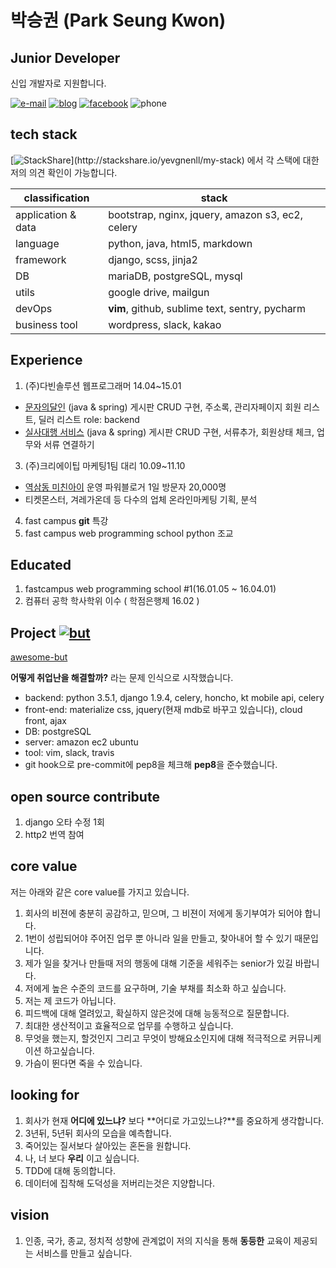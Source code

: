# 박승권 (Park Seung Kwon)


## Junior Developer 

신입 개발자로 지원합니다.


[![e-mail](https://img.shields.io/badge/email-yo@yevgnenll.me-orange.svg)](mailto:yo@yevgnenll.me)
[![blog](https://img.shields.io/badge/blog-yevgnenll.me-yellowgreen.svg)](http://yevgnenll.me)
[![facebook](https://img.shields.io/badge/facebook-FB-blue.svg)](https://www.facebook.com/yevgnenll)
![phone](https://img.shields.io/badge/phone-+82--10--9571--6689-brightgreen.svg)


## tech stack

[![StackShare](http://img.shields.io/badge/tech-stack(click_here)-0690fa.svg?style=flat)](http://stackshare.io/yevgnenll/my-stack)
 에서 각 스택에 대한 저의 의견 확인이 가능합니다.

| classification | stack  |
| ------------- | ------------- |
| application & data | bootstrap, nginx, jquery, amazon s3, ec2, celery |
| language  | python, java, html5, markdown  |
| framework  | django, scss, jinja2 |
| DB | mariaDB, postgreSQL, mysql |
| utils  | google drive, mailgun |
| devOps  | **vim**, github, sublime text, sentry, pycharm|
| business tool  | wordpress, slack, kakao|


## Experience

1. (주)다빈솔루션 웹프로그래머 14.04~15.01
  - [문자의달인](http://www.smsmaster.co.kr/) (java & spring)
    게시판 CRUD 구현, 주소록, 관리자페이지 회원 리스트, 딜러 리스트
    role: backend
  - [실사대행 서비스](http://bizagent.co.kr/) (java & spring)
    게시판 CRUD 구현, 서류추가, 회원상태 체크, 업무와 서류 연결하기

3. (주)크리에이팁 마케팅1팀 대리 10.09~11.10
  - [역삼동 미친아이](http://blog.naver.com/spark0017) 운영 파워블로거 1일 방문자 20,000명 
  - 티켓몬스터, 겨레가온데 등 다수의 업체 온라인마케팅 기획, 분석
4. fast campus **git** 특강
5. fast campus web programming school python 조교 


## Educated

1. fastcampus web programming school #1(16.01.05 ~ 16.04.01)
2. 컴퓨터 공학 학사학위 이수 ( 학점은행제 16.02 )


## Project [![but](https://img.shields.io/badge/github-but-red.svg)](http://www.github.com/yevgnenll/but)

[awesome-but](https://awesome-but.com/)


**어떻게 취업난을 해결할까?** 라는 문제 인식으로 시작했습니다.

- backend: python 3.5.1, django 1.9.4, celery, honcho, kt mobile api, celery
- front-end: materialize css, jquery(현재 mdb로 바꾸고 있습니다), cloud front, ajax
- DB: postgreSQL
- server: amazon ec2 ubuntu
- tool: vim, slack, travis
- git hook으로 pre-commit에 pep8을 체크해 **pep8**을 준수했습니다.


## open source contribute

1. django 오타 수정 1회
2. http2 번역 참여


## core value

저는 아래와 같은 core value를 가지고 있습니다.

1. 회사의 비젼에 충분히 공감하고, 믿으며, 그 비젼이 저에게 동기부여가 되어야 합니다.
2. 1번이 성립되어야 주어진 업무 뿐 아니라 일을 만들고, 찾아내어 할 수 있기 때문입니다.
3. 제가 일을 찾거나 만들때 저의 행동에 대해 기준을 세워주는 senior가 있길 바랍니다.
4. 저에게 높은 수준의 코드를 요구하며, 기술 부채를 최소화 하고 싶습니다.
5. 저는 제 코드가 아닙니다.
9. 피드백에 대해 열려있고, 확실하지 않은것에 대해 능동적으로 질문합니다.
7. 최대한 생산적이고 효율적으로 업무를 수행하고 싶습니다.
8. 무엇을 했는지, 할것인지 그리고 무엇이 방해요소인지에 대해 적극적으로 커뮤니케이션 하고싶습니다.
3. 가슴이 뛴다면 죽을 수 있습니다.


## looking for

1. 회사가 현재 **어디에 있느냐?** 보다 **어디로 가고있느냐?**를 중요하게 생각합니다.
2. 3년뒤, 5년뒤 회사의 모습을 예측합니다.
4. 죽어있는 질서보다 살아있는 혼돈을 원합니다.
6. 나, 너 보다 **우리** 이고 싶습니다.
7. TDD에 대해 동의합니다.
8. 데이터에 집착해 도덕성을 저버리는것은 지양합니다.


##  vision

1. 인종, 국가, 종교, 정치적 성향에 관계없이 저의 지식을 통해 **동등한** 교육이 제공되는 서비스를 만들고 싶습니다.
